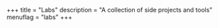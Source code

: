 +++
title       = "Labs"
description = "A collection of side projects and tools"
menuflag    = "labs"
+++

